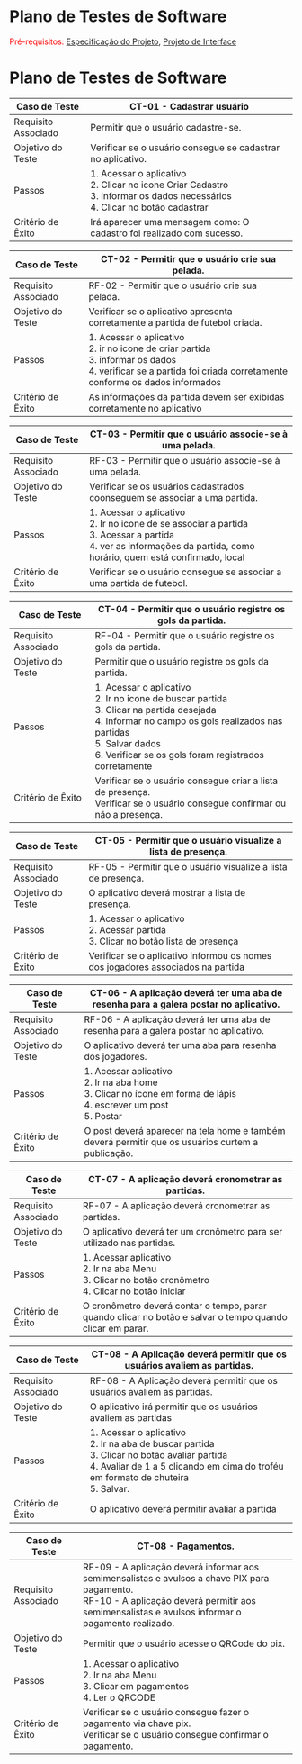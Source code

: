 # Plano de Testes de Software

<span style="color:red">Pré-requisitos: <a href="2-Especificação do Projeto.md"> Especificação do Projeto</a></span>, <a href="3-Projeto de Interface.md"> Projeto de Interface</a>

# Plano de Testes de Software
<p align="justify">


| **Caso de Teste** 	| **CT-01 - Cadastrar usuário**                                                                      	|
|--------------------|-----------------------------------------------------------------------------------------------------|
|	Requisito Associado| Permitir que o usuário cadastre-se.                  |
| Objetivo do Teste 	| Verificar se o usuário consegue se cadastrar no aplicativo.                                               |
| Passos 	           | 1. Acessar o aplicativo<br>2. Clicar no icone Criar Cadastro<br>3. informar os dados necessários<br>4. Clicar no botão cadastrar<br>|
| Critério de Êxito  | Irá aparecer uma mensagem como: O cadastro foi realizado com sucesso.    |

 
| **Caso de Teste** 	| **CT-02 - Permitir que o usuário crie sua pelada.** 	|
|--------------------|-----------------------------------------------------------------------------------------------------|
|	Requisito Associado| RF-02 -  Permitir que o usuário crie sua pelada. |
| Objetivo do Teste 	| Verificar se o aplicativo apresenta corretamente a partida de futebol criada.       |
| Passos 	           | 1. Acessar o aplicativo <br> 2. ir no icone de criar partida <br> 3. informar os dados <br> 4. verificar se a partida foi criada corretamente conforme os dados informados|
| Critério de Êxito  | As informações da partida devem ser exibidas corretamente no aplicativo |


| **Caso de Teste** 	| **CT-03 - Permitir que o usuário associe-se à uma pelada.**  |
|--------------------|-----------------------------------------------------------------------------------------------------|
|	Requisito Associado| RF-03 - Permitir que o usuário associe-se à uma pelada. |
| Objetivo do Teste 	| Verificar se os usuários cadastrados coonseguem se associar a uma partida.               |
| Passos 	           | 1. Acessar o aplicativo <br> 2. Ir no icone de se associar a partida <br> 3. Acessar a partida <br> 4. ver as informações da partida, como horário, quem está confirmado, local|
| Critério de Êxito  | Verificar se o usuário consegue se associar a uma partida de futebol.|
  
| **Caso de Teste** 	| **CT-04 - Permitir que o usuário registre os gols da partida.**                                	|
|--------------------|-----------------------------------------------------------------------------------------------------|
|	Requisito Associado| RF-04 - Permitir que o usuário registre os gols da partida. 
| Objetivo do Teste 	| Permitir que o usuário registre os gols da partida.               |
| Passos 	           | 1. Acessar o aplicativo <br> 2. Ir no icone de buscar partida <br> 3. Clicar na partida desejada <br> 4. Informar no campo os gols realizados nas partidas <br> 5. Salvar dados <BR> 6. Verificar se os gols foram registrados corretamente |
| Critério de Êxito  | Verificar se o usuário consegue criar a lista de presença.<br> Verificar se o usuário consegue confirmar ou não a presença.|

| **Caso de Teste** 	| **CT-05 - Permitir que o usuário visualize a lista de presença.**                                	|
|--------------------|-----------------------------------------------------------------------------------------------------|
|	Requisito Associado| RF-05 - Permitir que o usuário visualize a lista de presença.|
| Objetivo do Teste 	| O aplicativo deverá mostrar a lista de presença.               |
| Passos 	           | 1. Acessar o aplicativo <br> 2. Acessar partida<br> 3. Clicar no botão lista de presença                                                                                              |
| Critério de Êxito  | Verificar se o aplicativo informou os nomes dos jogadores associados na partida|

| **Caso de Teste** 	| **CT-06 - A aplicação deverá ter uma aba de resenha para a galera postar no aplicativo.**                                	|
|--------------------|-----------------------------------------------------------------------------------------------------|
|	Requisito Associado| RF-06 - A aplicação deverá ter uma aba de resenha para a galera postar no aplicativo.|
| Objetivo do Teste 	| O aplicativo deverá ter uma aba para resenha dos jogadores.               |
| Passos 	           | 1. Acessar aplicativo<br> 2. Ir na aba home<br> 3. Clicar no ícone em forma de lápis <br> 4. escrever um post<br> 5. Postar                                                                                              |
| Critério de Êxito  | O post deverá aparecer na tela home e também deverá permitir que os usuários curtem a publicação.|

| **Caso de Teste** 	| **CT-07 - A aplicação deverá cronometrar as partidas.**                                	|
|--------------------|-----------------------------------------------------------------------------------------------------|
|	Requisito Associado| RF-07 - A aplicação deverá cronometrar as partidas.|
| Objetivo do Teste 	| O aplicativo deverá ter um cronômetro para ser utilizado nas partidas.               |
| Passos 	           | 1. Acessar aplicativo<br> 2. Ir na aba Menu<br> 3. Clicar no botão cronômetro<br> 4. Clicar no botão iniciar                                                                                              |
| Critério de Êxito  | O cronômetro deverá contar o tempo, parar quando clicar no botão e salvar o tempo quando clicar em parar.|

| **Caso de Teste** 	| **CT-08 - A Aplicação deverá permitir que os usuários avaliem as partidas.**                                	|
|--------------------|-----------------------------------------------------------------------------------------------------|
|	Requisito Associado| RF-08 - A Aplicação deverá permitir que os usuários avaliem as partidas.|
| Objetivo do Teste 	| O aplicativo irá permitir que os usuários avaliem as partidas |
| Passos 	           | 1. Acessar o aplicativo<br> 2. Ir na aba de buscar partida<br> 3. Clicar no botão avaliar partida <br> 4. Avaliar de 1 a 5 clicando em cima do troféu em formato de chuteira<br> 5. Salvar.                                                                                               |
| Critério de Êxito  | O aplicativo deverá permitir avaliar a partida|

| **Caso de Teste** 	| **CT-08 - Pagamentos.**                                	|
|--------------------|-----------------------------------------------------------------------------------------------------|
|	Requisito Associado| RF-09 - A aplicação deverá informar aos semimensalistas e avulsos a chave PIX para pagamento. <br> RF-10 - A aplicação deverá permitir aos semimensalistas e avulsos informar o pagamento realizado.|
| Objetivo do Teste 	| Permitir que o usuário acesse o QRCode do pix.               |
| Passos 	           | 1. Acessar o aplicativo<br> 2. Ir na aba Menu <br> 3. Clicar em pagamentos <br> 4. Ler o QRCODE                                                                                              |
| Critério de Êxito  | Verificar se o usuário consegue fazer o pagamento via chave pix.<br> Verificar se o usuário consegue confirmar o pagamento.|


 

